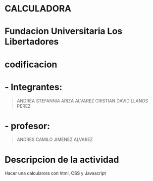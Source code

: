 # CALCULADORA 
# Fundacion Universitaria Los Libertadores
# codificacion 
# - Integrantes:
> ANDREA STEFANNIA ARIZA ALVAREZ
> CRISTIAN DAVID LLANOS PEREZ
# - profesor:
> ANDRES CAMILO JIMENEZ ALVAREZ
# Descripcion de la actividad
Hacer una calcularora con html, CSS y Javascript
